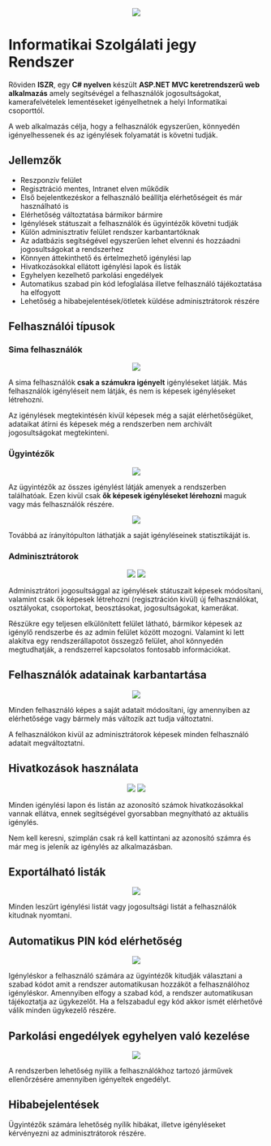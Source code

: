 ﻿<p align="center">
  <img src=".github/ISZR_Long_Trans.png">
</p>

# Informatikai Szolgálati jegy Rendszer

Röviden **ISZR**, egy **C# nyelven** készült **ASP.NET MVC keretrendszerű web alkalmazás** amely segítsévégel a felhasználók jogosultságokat, kamerafelvételek lementéseket igényelhetnek a helyi Informatikai csoporttól.

A web alkalmazás célja, hogy a felhasználók egyszerűen, könnyedén igényelhessenek és az igénylések folyamatát is követni tudják.

## Jellemzők

- Reszponzív felület
- Regisztráció mentes, Intranet elven műkődik
- Első bejelentkezéskor a felhasználó beállítja elérhetőségeit és már használható is
- Elérhetőség változtatása bármikor bármire
- Igénylések státuszait a felhasználók és ügyintézők követni tudják
- Külön adminisztrativ felület rendszer karbantartóknak
- Az adatbázis segítségével egyszerűen lehet elvenni és hozzáadni jogosultságokat a rendszerhez
- Könnyen áttekinthető és értelmezhető igénylési lap
- Hivatkozásokkal ellátott igénylési lapok és listák
- Egyhelyen kezelhető parkolási engedélyek
- Automatikus szabad pin kód lefoglalása illetve felhasználó tájékoztatása ha elfogyott
- Lehetőség a hibabejelentések/ötletek küldése adminisztrátorok részére

## Felhasználói típusok

### Sima felhasználók

<p align="center">
	<img src=".github/user.png">
</p>

A sima felhasználók **csak a számukra igényelt** igényléseket látják. Más felhasználók igényléseit nem látják, és nem is képesek igényléseket létrehozni.

Az igénylések megtekintésén kivül képesek még a saját elérhetőségüket, adataikat átírni és képesek még a rendszerben nem archivált jogosultságokat megtekinteni.

### Ügyintézők

<p align="center">
	<img src=".github/ugyintezo.png">
</p>

Az ügyintézők az összes igénylést látják amenyek a rendszerben találhatóak. Ezen kivül csak **ők képesek igényléseket lérehozni** maguk vagy más felhasználók részére.

<p align="center">
	<img src=".github/ugyintezoRequests.png">
</p>

Továbbá az írányítópulton láthatják a saját igényléseinek statisztikáját is.

### Adminisztrátorok

<p align="center">
	<img src=".github/healthcheck.png">
	<img src=".github/statusChange.png">
</p>

Adminisztrátori jogosultsággal az igénylések státuszait képesek módosítani, valamint csak ők képesek létrehozni (regisztráción kivül) új felhasználókat, osztályokat, csoportokat, beosztásokat, jogosultságokat, kamerákat.

Részükre egy teljesen elkülönített felület látható, bármikor képesek az igénylő rendszerbe és az admin felület között mozogni. Valamint ki lett alakítva egy rendszerállapotot összegző felület, ahol könnyedén megtudhatják, a rendszerrel kapcsolatos fontosabb információkat.

## Felhasználók adatainak karbantartása

<p align="center">
	<img src=".github/userData.png">
</p>

Minden felhasználó képes a saját adatait módosítani, így amennyiben az elérhetősége vagy bármely más változik azt tudja változtatni.

A felhasználókon kivül az adminisztrátorok képesek minden felhasználó adatait megváltoztatni.

## Hivatkozások használata

<p align="center">
	<img src=".github/link2.png">
	<img src=".github/link1.png">
</p>

Minden igénylési lapon és listán az azonosító számok hivatkozásokkal vannak ellátva, ennek segítségével gyorsabban megnyítható az aktuális igénylés.

Nem kell keresni, szimplán csak rá kell kattintani az azonosító számra és már meg is jelenik az igénylés az alkalmazásban.

## Exportálható listák

<p align="center">
	<img src=".github/exportList.png">
</p>

Minden leszűrt igénylési listát vagy jogosultsági listát a felhasználók kitudnak nyomtani.

## Automatikus PIN kód elérhetőség

<p align="center">
	<img src=".github/autoCheck.png">
</p>

Igényléskor a felhasználó számára az ügyintézők kitudják választani a szabad kódot amit a rendszer automatikusan hozzáköt a felhasználóhoz igényléskor.
Amennyiben elfogy a szabad kód, a rendszer automatikusan tájékoztatja az ügykezelőt.
Ha a felszabadul egy kód akkor ismét elérhetővé válik minden ügykezelő részére.

## Parkolási engedélyek egyhelyen való kezelése

<p align="center">
	<img src=".github/parking.png">
</p>

A rendszerben lehetőség nyilik a felhasználókhoz tartozó járművek ellenőrzésére amennyiben igényeltek engedélyt.

## Hibabejelentések

Ügyintézők számára lehetőség nyílik hibákat, illetve igényléseket kérvényezni az adminisztrátorok részére.
